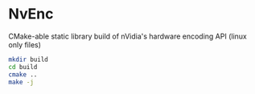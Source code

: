 # NvEnc
CMake-able static library build of nVidia's hardware encoding API (linux only files)

```bash
mkdir build
cd build
cmake ..
make -j
```
